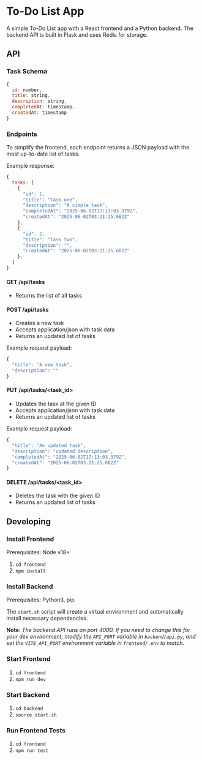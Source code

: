 # To-Do List App

A simple To-Do List app with a React frontend and a Python backend. The backend API is built in Flask and uses Redis for storage.

## API

### Task Schema

```Javascript
{
  id: number,
  title: string,
  description: string,
  completedAt: timestamp,
  createdAt: timestamp
}
```

### Endpoints

To simplify the frontend, each endpoint returns a JSON payload with the most up-to-date list of tasks.

Example response:

```javascript
{
  tasks: [
    {
      "id": 1,
      "title": "Task one",
      "description": "A simple task",
      "completedAt": "2025-06-02T17:13:03.379Z",
      "createdAt": "2025-06-02T03:21:25.682Z"
    },
    {
      "id": 2,
      "title": "Task two",
      "description": "",
      "createdAt": "2025-06-02T03:21:25.682Z"
    },
  ]
}
```

#### GET /api/tasks
- Returns the list of all tasks

#### POST /api/tasks
  - Creates a new task
  - Accepts application/json with task data
  - Returns an updated list of tasks

Example request payload:

```javascript
{
  "title": "A new task",
  "description": ""
}
```

#### PUT /api/tasks/<task_id>
  - Updates the task at the given ID
  - Accepts application/json with task data
  - Returns an updated list of tasks

  Example request payload:

```javascript
{
  "title": "An updated task",
  "description": "updated description",
  "completedAt": "2025-06-02T17:13:03.379Z",
  "createdAt": "2025-06-02T03:21:25.682Z"
}
```

#### DELETE /api/tasks/<task_id>
  - Deletes the task with the given ID
  - Returns an updated list of tasks

## Developing

### Install Frontend
Prerequisites: Node v18+

1. `cd frontend`
2. `npm install`

### Install Backend
Prerequisites: Python3, pip

The `start.sh` script will create a virtual environment and automatically install necessary dependencies.

**Note**: *The backend API runs on port 4000. If you need to change this for your dev environment, modify the `API_PORT` variable in `backend/api.py`, and set the `VITE_API_PORT` environment variable in `frontend/.env` to match.*

### Start Frontend
1. `cd frontend`
2. `npm run dev`

### Start Backend
1. `cd backend`
2. `source start.sh`

### Run Frontend Tests
1. `cd frontend`
2. `npm run test`